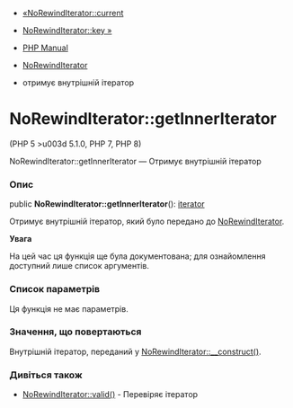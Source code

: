 - [«NoRewindIterator::current](norewinditerator.current.md)
- [NoRewindIterator::key »](norewinditerator.key.md)

- [PHP Manual](index.md)
- [NoRewindIterator](class.norewinditerator.md)
- отримує внутрішній ітератор

# NoRewindIterator::getInnerIterator

(PHP 5 \>u003d 5.1.0, PHP 7, PHP 8)

NoRewindIterator::getInnerIterator — Отримує внутрішній ітератор

### Опис

public **NoRewindIterator::getInnerIterator**():
[iterator](class.iterator.md)

Отримує внутрішній ітератор, який було передано до
[NoRewindIterator](class.norewinditerator.md).

**Увага**

На цей час ця функція ще була документована; для
ознайомлення доступний лише список аргументів.

### Список параметрів

Ця функція не має параметрів.

### Значення, що повертаються

Внутрішній ітератор, переданий у
[NoRewindIterator::\_\_construct()](norewinditerator.construct.md).

### Дивіться також

- [NoRewindIterator::valid()](norewinditerator.valid.md) - Перевіряє
ітератор
